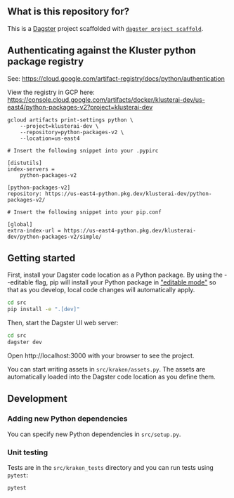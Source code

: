 ## What is this repository for?

This is a [Dagster](https://dagster.io/) project scaffolded with [`dagster project scaffold`](https://docs.dagster.io/getting-started/create-new-project).

## Authenticating against the Kluster python package registry

See: https://cloud.google.com/artifact-registry/docs/python/authentication

View the registry in GCP here: 
https://console.cloud.google.com/artifacts/docker/klusterai-dev/us-east4/python-packages-v2?project=klusterai-dev

```shell
gcloud artifacts print-settings python \
    --project=klusterai-dev \
    --repository=python-packages-v2 \
    --location=us-east4
```

```
# Insert the following snippet into your .pypirc

[distutils]
index-servers =
    python-packages-v2

[python-packages-v2]
repository: https://us-east4-python.pkg.dev/klusterai-dev/python-packages-v2/

# Insert the following snippet into your pip.conf

[global]
extra-index-url = https://us-east4-python.pkg.dev/klusterai-dev/python-packages-v2/simple/
```

## Getting started

First, install your Dagster code location as a Python package. By using the --editable flag, pip will install your Python package in ["editable mode"](https://pip.pypa.io/en/latest/topics/local-project-installs/#editable-installs) so that as you develop, local code changes will automatically apply.

```bash
cd src
pip install -e ".[dev]"
```

Then, start the Dagster UI web server:

```bash
cd src
dagster dev
```

Open http://localhost:3000 with your browser to see the project.

You can start writing assets in `src/kraken/assets.py`. The assets are automatically loaded into the Dagster code location as you define them.

## Development


### Adding new Python dependencies

You can specify new Python dependencies in `src/setup.py`.

### Unit testing

Tests are in the `src/kraken_tests` directory and you can run tests using `pytest`:

```bash
pytest
```
